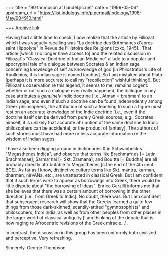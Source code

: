 +++
title = "90 thompson at handel.jlc.net"
date = "1996-05-06"
upstream_url = "https://list.indology.info/pipermail/indology/1996-May/004910.html"

+++
[Archive link](https://list.indology.info/pipermail/indology/1996-May/004910.html)

Having had a little time to check, I now realize that the article by
Filliozat which I was vaguely recalling was "La doctrine des BrAhmanes
d'après saint Hippolyte" in Revue de l'Histoire des Religions [cxxx, 1945]..
That article [which I no longer have access to] and the related discussion
in Filliozat's "Classical Doctrine of Indian Medicine" allude to a popular
and apocryphal tale of a dialogue between Socrates & an Indian sage
concerning knowledge of self as knowledge of god [in Philostratos's Life of
Apollonius, this Indian sage is named Iarchus].  So I am mistaken about
Plato [perhaps it is more accurate to call my "recollection" wishful
thinking!].  But Filliozat's observation re this legend, it seems to me,
remains cogent: whether or not such a dialogue ever really happened, the
dialogue in any case attributes a *genuinely* Indic doctrine [i.e., Atman
= brahman] to an Indian sage, and even if such a doctrine can be found
independently among Greek philosophers, the attribution of such a teaching
to such a figure must rest on an accurate knowledge of the Indic doctrine
[i.e., even if the doctrine itself can be derived from purely Greek
sources, e.g., Socrates himself, it is unlikely that accurate attribution
of the same doctrine to Indic philosophers can be accidental, or the
product of fantasy].  The authors of such stories must have had more or
less accurate information re the wisdom of Indian sages.

I have also been digging around in dictionaries & in Schwanbeck's
"Megasthenes Indica", and observe that terms like Brachma^nes [= Latin
Brachmanae], Sarma^nai [= Skt. Zramana], and Bou´tta [= Buddha] are all
probably directly attributable to Megasthenes [c.the end of the 4th cent.
BCE].  As far as I know, distinctive culture terms like Skt. mantra,
karman, dharman, nirvANa, etc., are unattested in classical Greek.  But I
am confident that if such terms *were* to appear as borrowings into Greek,
there would be little dispute about "the borrowing of ideas".  Enrica
Garzilli informs me that she believes that there was a certain amount of
borrowing in the other direction [i.e., from Greek to Indic]. No doubt,
there was.  But I am confident that subsequent research will show that the
Greeks learned a quite few things from those dark-skinned, scantily-attired
"gymnosophists" and philosophers, from India, as well as from other peoples
from other places in the larger world of classical antiquity [I am thinking
of the debate that is now raging re Afrocentric revisions of the Greek
miracle...].

In contrast, the discussion in this group has been uniformly both civilized
and  perceptive. Very refreshing.

Sincerely.
George Thompson






